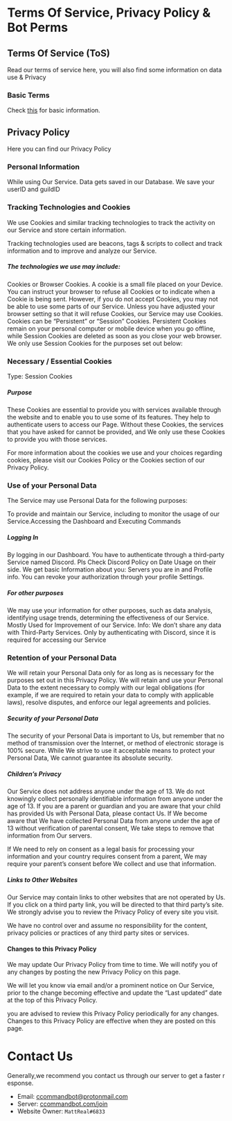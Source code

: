# Terms Of Service, Privacy Policy & Bot Perms

## Terms Of Service (ToS)
Read our terms of service here, you will also find some information on data use & Privacy

### Basic Terms
Check [this](../Guide/3.policy.md) for basic information.

## Privacy Policy
Here you can find our Privacy Policy

### Personal Information
While using Our Service. Data gets saved in our Database. We save your userID and guildID

### Tracking Technologies and Cookies
We use Cookies and similar tracking technologies to track the activity on our Service and store certain information. 

Tracking technologies used are beacons, tags & scripts to collect and track information and to improve and analyze our Service. 

##### The technologies we use may include:
Cookies or Browser Cookies. A cookie is a small file placed on your Device. You can instruct your browser to refuse all Cookies or to indicate when a Cookie is being sent. However, if you do not accept Cookies, you may not be able to use some parts of our Service. Unless you have adjusted your browser setting so that it will refuse Cookies, our Service may use Cookies.
Cookies can be “Persistent” or “Session” Cookies. Persistent Cookies remain on your personal computer or mobile device when you go offline, while Session Cookies are deleted as soon as you close your web browser.
We only use Session Cookies for the purposes set out below:

### Necessary / Essential Cookies
Type: Session Cookies

##### Purpose
These Cookies are essential to provide you with services available through the website and to enable you to use some of its features. They help to authenticate users to access our Page. Without these Cookies, the services that you have asked for cannot be provided, and We only use these Cookies to provide you with those services.

For more information about the cookies we use and your choices regarding cookies, please visit our Cookies Policy or the Cookies section of our Privacy Policy.

### Use of your Personal Data
The Service may use Personal Data for the following purposes:

To provide and maintain our Service, including to monitor the usage of our Service.Accessing the Dashboard and Executing Commands

##### Logging In
By logging in our Dashboard. You have to authenticate through a third-party Service named Discord. Pls Check Discord Policy on Date Usage on their side. We get basic Information about you: Servers you are in and Profile info. You can revoke your authorization through your profile Settings.

##### For other purposes
We may use your information for other purposes, such as data analysis, identifying usage trends, determining the effectiveness of our Service. Mostly Used for Improvement of our Service.
Info: We don’t share any data with Third-Party Services. Only by authenticating with Discord, since it is required for accessing our Service

### Retention of your Personal Data
We will retain your Personal Data only for as long as is necessary for the purposes set out in this Privacy Policy. We will retain and use your Personal Data to the extent necessary to comply with our legal obligations (for example, if we are required to retain your data to comply with applicable laws), resolve disputes, and enforce our legal agreements and policies.

##### Security of your Personal Data
The security of your Personal Data is important to Us, but remember that no method of transmission over the Internet, or method of electronic storage is 100% secure. While We strive to use it acceptable means to protect your Personal Data, We cannot guarantee its absolute security.

##### Children’s Privacy
Our Service does not address anyone under the age of 13. We do not knowingly collect personally identifiable information from anyone under the age of 13. If you are a parent or guardian and you are aware that your child has provided Us with Personal Data, please contact Us. If We become aware that We have collected Personal Data from anyone under the age of 13 without verification of parental consent, We take steps to remove that information from Our servers.

If We need to rely on consent as a legal basis for processing your information and your country requires consent from a parent, We may require your parent’s consent before We collect and use that information.

##### Links to Other Websites
Our Service may contain links to other websites that are not operated by Us. If you click on a third party link, you will be directed to that third party’s site. We strongly advise you to review the Privacy Policy of every site you visit.

We have no control over and assume no responsibility for the content, privacy policies or practices of any third party sites or services.

#### Changes to this Privacy Policy
We may update Our Privacy Policy from time to time. We will notify you of any changes by posting the new Privacy Policy on this page.

We will let you know via email and/or a prominent notice on Our Service, prior to the change becoming effective and update the “Last updated” date at the top of this Privacy Policy.

you are advised to review this Privacy Policy periodically for any changes. Changes to this Privacy Policy are effective when they are posted on this page.

# Contact Us

Generally,we recommend you contact us through our server to get a faster response.

* Email: [ccommandbot@protonmail.com](mailto:ccommandbot@protonmail.com)
* Server: [ccommandbot.com/join](http://ccommandbot.com/join) 
* Website Owner: `MattReal#6833`